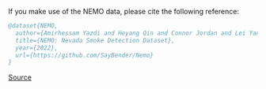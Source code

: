 If you make use of the NEMO data, please cite the following reference:

``` bibtex 
@dataset{NEMO,
  author={Amirhessam Yazdi and Heyang Qin and Connor Jordan and Lei Yang and Feng Yan},
  title={NEMO: Nevada Smoke Detection Dataset},
  year={2022},
  url={https://github.com/SayBender/Nemo}
}
```

[Source](https://github.com/SayBender/Nemo)